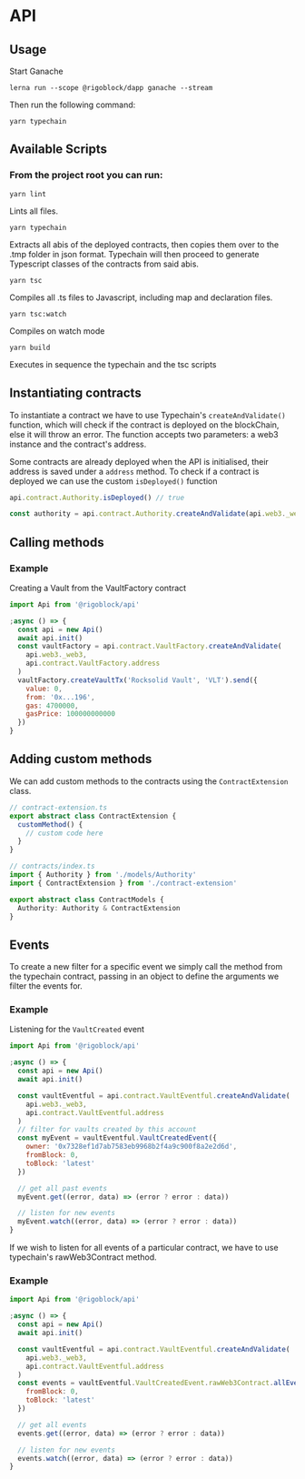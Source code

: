 # API
## Usage

Start Ganache
```
lerna run --scope @rigoblock/dapp ganache --stream
```
Then run the following command:
```
yarn typechain
```

## Available Scripts

### From the project root you can run:
```
yarn lint
```
Lints all files.
```
yarn typechain
```
Extracts all abis of the deployed contracts, then copies them over to the .tmp folder in json format. Typechain will then proceed to generate Typescript classes of the contracts from said abis.
```
yarn tsc
```
Compiles all .ts files to Javascript, including map and declaration files.
```
yarn tsc:watch
```
Compiles on watch mode
```
yarn build
```
Executes in sequence the typechain and the tsc scripts

## Instantiating contracts

To instantiate a contract we have to use Typechain's `createAndValidate()` function, which will check if the contract is deployed on the blockChain, else it will throw an error. The function accepts two parameters: a web3 instance and the contract's address.

Some contracts are already deployed when the API is initialised, their address is saved under a `address` method. To check if a contract is deployed we can use the custom `isDeployed()` function

```javascript
api.contract.Authority.isDeployed() // true

const authority = api.contract.Authority.createAndValidate(api.web3._web3, api.contract.Authority.address)
```

## Calling methods

### Example
Creating a Vault from the VaultFactory contract

```javascript
import Api from '@rigoblock/api'

;async () => {
  const api = new Api()
  await api.init()
  const vaultFactory = api.contract.VaultFactory.createAndValidate(
    api.web3._web3,
    api.contract.VaultFactory.address
  )
  vaultFactory.createVaultTx('Rocksolid Vault', 'VLT').send({
    value: 0,
    from: '0x...196',
    gas: 4700000,
    gasPrice: 100000000000
  })
}

```
## Adding custom methods

We can add custom methods to the contracts using the `ContractExtension` class.

```typescript
// contract-extension.ts
export abstract class ContractExtension {
  customMethod() {
    // custom code here
  }
}

// contracts/index.ts
import { Authority } from './models/Authority'
import { ContractExtension } from './contract-extension'

export abstract class ContractModels {
  Authority: Authority & ContractExtension
}

```

## Events

To create a new filter for a specific event we simply call the method from the typechain contract, passing in an object to define the arguments we filter the events for.

### Example

Listening for the `VaultCreated` event

```javascript
import Api from '@rigoblock/api'

;async () => {
  const api = new Api()
  await api.init()

  const vaultEventful = api.contract.VaultEventful.createAndValidate(
    api.web3._web3,
    api.contract.VaultEventful.address
  )
  // filter for vaults created by this account
  const myEvent = vaultEventful.VaultCreatedEvent({
    owner: '0x7328ef1d7ab7583eb9968b2f4a9c900f8a2e2d6d',
    fromBlock: 0,
    toBlock: 'latest'
  })

  // get all past events
  myEvent.get((error, data) => (error ? error : data))

  // listen for new events
  myEvent.watch((error, data) => (error ? error : data))
}


```

If we wish to listen for all events of a particular contract, we have to use typechain's rawWeb3Contract method.

### Example
```javascript
import Api from '@rigoblock/api'

;async () => {
  const api = new Api()
  await api.init()

  const vaultEventful = api.contract.VaultEventful.createAndValidate(
    api.web3._web3,
    api.contract.VaultEventful.address
  )
  const events = vaultEventful.VaultCreatedEvent.rawWeb3Contract.allEvents({
    fromBlock: 0,
    toBlock: 'latest'
  })

  // get all events
  events.get((error, data) => (error ? error : data))

  // listen for new events
  events.watch((error, data) => (error ? error : data))
}

```
